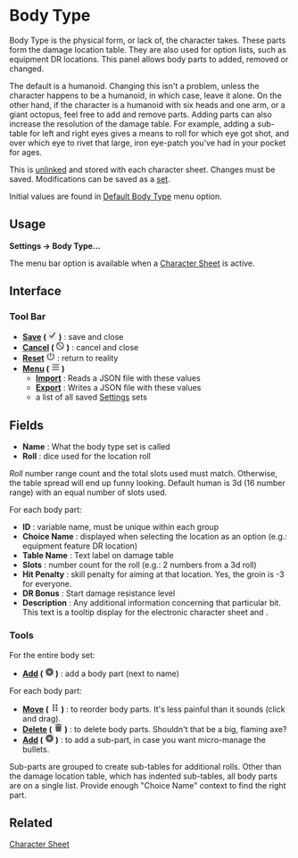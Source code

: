 # Body Type
Body Type is the physical form, or lack of, the character takes. These parts form the damage location table. They are also used for option lists, such as equipment DR locations. This panel allows body parts to added, removed or changed.

The default is a humanoid. Changing this isn't a problem, unless the character happens to be a humanoid, in which case, leave it alone. On the other hand, if the character is a humanoid with six heads and one arm, or a giant octopus, feel free to add and remove parts. Adding parts can also increase the resolution of the damage table. For example, adding a sub-table for left and right eyes gives a means to roll for which eye got shot, and over which eye to rivet that large, iron eye-patch you've had in your pocket for ages.

This is [unlinked](./unlinked%20data.md "unlinked data") and stored with each character sheet. Changes must be saved. Modifications can be saved as a [set](./Settings.md "Settings").

Initial values are found in [Default Body Type](./Default%20Body%20Type.md "Default Body Type") menu option.

## Usage
**Settings -> Body Type...**

The menu bar option is available when a [Character Sheet](./Character%20Sheet.md "Character Sheet") is active.

## Interface
### Tool Bar
- **[Save](./common%20icon.md "common icon:Save") ( ![](./img/check.png "Save") )** : save and close
- **[Cancel](./common%20icon.md "common icon:Cancel") ( ![](./img/no.png "Cancel") )** : cancel and close
- **[Reset](./common%20icon.md "common icon:Reset") ![](./img/power.png "Reset")** : return to reality
- **[Menu](./common%20icon.md "common icon:Menu") ( ![](./img/bars.png "Reset") )**
  - **[Import](./Settings.md "Import")** : Reads a JSON file with these values
  - **[Export](./Settings.md "Export")** : Writes a JSON file with these values
  - a list of all saved [Settings](./Settings.md "Settings") sets

## Fields
- **Name** : What the body type set is called
- **Roll** : dice used for the location roll

*Roll* number range count and the total slots used must match. Otherwise, the table spread will end up funny looking. Default human is 3d (16 number range) with an equal number of slots used.

For each body part:
- **ID** : variable name, must be unique within each group
- **Choice Name** : displayed when selecting the location as an option (e.g.: equipment feature DR location)
- **Table Name** : Text label on damage table
- **Slots** : number count for the roll (e.g.: 2 numbers from a 3d roll)
- **Hit Penalty** : skill penalty for aiming at that location. Yes, the groin is -3 for everyone.
- **DR Bonus** : Start damage resistance level
- **Description** : Any additional information concerning that particular bit. This text is a tooltip display for the electronic character sheet and .

### Tools
For the entire body set:
- **[Add](./common%20icon.md "common icon:Add") ( ![](./img/plus.png "Add") )** : add a body part (next to name)

For each body part:
- **[Move](./common%20icon.md "common icon:Move") ( ![](./img/handle.png "Move") )** : to reorder body parts. It's less painful than it sounds (click and drag).
- **[Delete](./common%20icon.md "common icon:Delete") ( ![](./img/trash.png "Delete") )** : to delete body parts. Shouldn't that be a big, flaming axe?
- **[Add](./common%20icon.md "common icon:Add") ( ![](./img/plus.png "Add") )** : to add a sub-part, in case you want micro-manage the bullets.

Sub-parts are grouped to create sub-tables for additional rolls. Other than the damage location table, which has indented sub-tables, all body parts are on a single list. Provide enough "Choice Name" context to find the right part.

## Related
[Character Sheet](./Character%20Sheet.md "Character Sheet")
